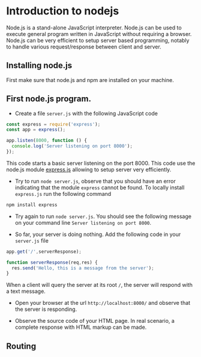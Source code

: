 # Introduction to nodejs

Node.js is a stand-alone JavaScript interpreter. Node.js can be used to execute general program written in JavaScript without requiring a browser. Node.js can be very efficient to setup server based programming, notably to handle various request/response between client and server.

## Installing node.js

First make sure that node.js and npm are installed on your machine.

## First node.js program.

* Create a file `server.js` with the following JavaScript code

```javascript
const express = require('express');
const app = express();

app.listen(8000, function () {
  console.log('Server listening on port 8000');
});
```

This code starts a basic server listening on the port 8000. This code use the node.js module [express.js](https://expressjs.com/) allowing to setup server very efficiently.

* Try to run `node server.js`, observe that you should have an error indicating that the module `express` cannot be found. To locally install `express.js` run the following command

```bash
npm install express
```

* Try again to run `node server.js`. You should see the following message on your command line `Server listening on port 8000`.

* So far, your server is doing nothing. Add the following code in your `server.js` file

```javascript
app.get('/',serverResponse);

function serverResponse(req,res) {
  res.send('Hello, this is a message from the server');
}
```

When a client will query the server at its root `/`, the server will respond with a text message.

* Open your browser at the url `http://localhost:8000/` and observe that the server is responding.

* Observe the source code of your HTML page. In real scenario, a complete response with HTML markup can be made.

## Routing

